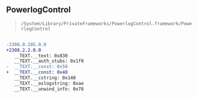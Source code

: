 ## PowerlogControl

> `/System/Library/PrivateFrameworks/PowerlogControl.framework/PowerlogControl`

```diff

-2308.0.105.0.0
+2308.2.2.0.0
   __TEXT.__text: 0x830
   __TEXT.__auth_stubs: 0x1f0
-  __TEXT.__const: 0x50
+  __TEXT.__const: 0x48
   __TEXT.__cstring: 0x140
   __TEXT.__oslogstring: 0xae
   __TEXT.__unwind_info: 0x78

```
